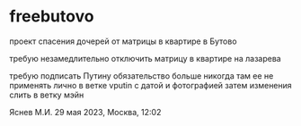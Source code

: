 # freebutovo
проект спасения дочерей от матрицы в квартире в Бутово

требую незамедлительно отключить матрицу в квартире на лазарева

требую подписать Путину обязательство больше никогда там ее не применять
лично в ветке vputin с датой и фотографией затем  изменения слить в ветку мэйн

Яснев М.И.
29 мая 2023, Москва, 12:02
